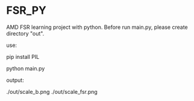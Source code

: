# FSR_PY
AMD FSR learning project with python. Before run main.py, please create directory "out".

use:

pip install PIL

python main.py


output:

./out/scale_b.png
./out/scale_fsr.png
